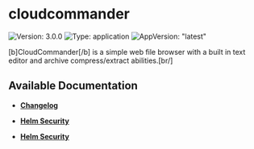 # cloudcommander

![Version: 3.0.0](https://img.shields.io/badge/Version-3.0.0-informational?style=flat-square) ![Type: application](https://img.shields.io/badge/Type-application-informational?style=flat-square) ![AppVersion: "latest"](https://img.shields.io/badge/AppVersion-"latest"-informational?style=flat-square)

[b]CloudCommander[/b] is a simple web file browser with a built in text editor and archive compress/extract abilities.[br/]


## Available Documentation

- [**Changelog**](CHANGELOG)

- [**Helm Security**](container-security)

- [**Helm Security**](helm-security)

